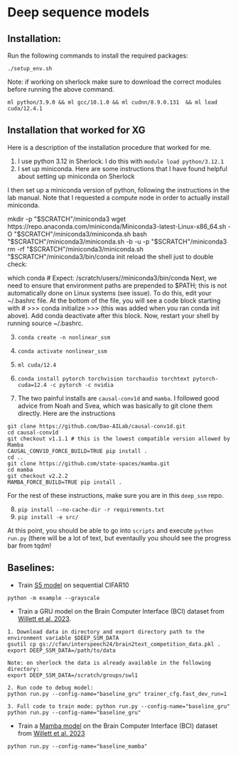 # Deep sequence models

## Installation:

Run the following commands to install the required packages:
```
./setup_env.sh
```
Note: if working on sherlock make sure to download the correct modules before running the above command.

```
ml python/3.9.0 && ml gcc/10.1.0 && ml cudnn/8.9.0.131  && ml load cuda/12.4.1
```

## Installation that worked for XG

Here is a description of the installation procedure that worked for me. 

1. I use python 3.12 in Sherlock. I do this with `module load python/3.12.1`
2. I set up miniconda. Here are some instructions that I have found helpful about setting up miniconda on Sherlock

I then set up a miniconda version of python, following the instructions in the lab manual. Note that I requested a compute node in order to actually install miniconda.

mkdir -p "$SCRATCH"/miniconda3
wget https://repo.anaconda.com/miniconda/Miniconda3-latest-Linux-x86_64.sh -O "$SCRATCH"/miniconda3/miniconda.sh
bash "$SCRATCH"/miniconda3/miniconda.sh -b -u -p "$SCRATCH"/miniconda3
rm -rf "$SCRATCH"/miniconda3/miniconda.sh
"$SCRATCH"/miniconda3/bin/conda init
reload the shell just to double check:

which conda  # Expect: /scratch/users/<sunetid>/miniconda3/bin/conda
Next, we need to ensure that environment paths are prepended to $PATH; this is not automatically done on Linux systems (see issue). To do this, edit your ~/.bashrc file. At the bottom of the file, you will see a code block starting with # >>> conda initialize >>> (this was added when you ran conda init above). Add conda deactivate after this block. Now, restart your shell by running source ~/.bashrc. 

3. `conda create -n nonlinear_ssm`
4. `conda activate nonlinear_ssm`
5. `ml cuda/12.4`
6. `conda install pytorch torchvision torchaudio torchtext pytorch-cuda=12.4 -c pytorch -c nvidia`

7. The two painful installs are `causal-conv1d` and `mamba`. I followed good advice from Noah and Svea, which was basically to git clone them directly. Here are the instructions
```
git clone https://github.com/Dao-AILab/causal-conv1d.git
cd causal-conv1d
git checkout v1.1.1 # this is the lowest compatible version allowed by Mamba
CAUSAL_CONV1D_FORCE_BUILD=TRUE pip install .
cd ..
git clone https://github.com/state-spaces/mamba.git
cd mamba
git checkout v2.2.2
MAMBA_FORCE_BUILD=TRUE pip install .
```
For the rest of these instructions, make sure you are in this `deep_ssm` repo.

8. `pip install --no-cache-dir -r requirements.txt`
9. `pip install -e src/`

At this point, you should be able to go into `scripts` and execute `python run.py` (there will be a lot of text, but eventaully you should see the progress bar from tqdm!


## Baselines:

- Train [S5 model](https://github.com/lindermanlab/s5) on sequential CIFAR10
```
python -m example --grayscale
```

- Train a GRU model on the Brain Computer Interface (BCI) dataset from [Willett et al. 2023](https://github.com/fwillett/speechBCI).
```
1. Download data in directory and export directory path to the environment variable $DEEP_SSM_DATA
gsutil cp gs://cfan/interspeech24/brain2text_competition_data.pkl .
export DEEP_SSM_DATA=/path/to/data

Note: on sherlock the data is already available in the following directory:
export DEEP_SSM_DATA=/scratch/groups/swl1

2. Run code to debug model: 
python run.py --config-name="baseline_gru" trainer_cfg.fast_dev_run=1

3. Full code to train mode: python run.py --config-name="baseline_gru"
python run.py --config-name="baseline_gru"
```


- Train a [Mamba model](https://github.com/state-spaces/mamba) on the Brain Computer Interface (BCI) dataset from [Willett et al. 2023](https://github.com/fwillett/speechBCI)
```
python run.py --config-name="baseline_mamba"
```


